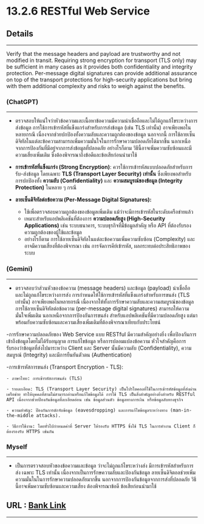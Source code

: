 # 13.2.6 RESTful Web Service

## Details

---

Verify that the message headers and payload are trustworthy and not
modified in transit. Requiring strong encryption for transport (TLS only) may
be sufficient in many cases as it provides both confidentiality and integrity
protection. Per-message digital signatures can provide additional assurance
on top of the transport protections for high-security applications but bring
with them additional complexity and risks to weigh against the benefits.



### (ChatGPT)

---
- ตรวจสอบให้แน่ใจว่าหัวข้อความและเนื้อหาข้อความมีความน่าเชื่อถือและไม่ได้ถูกแก้ไขระหว่างการส่งข้อมูล การใช้การเข้ารหัสที่แข็งแกร่งสำหรับการส่งข้อมูล (เช่น TLS เท่านั้น) อาจเพียงพอในหลายกรณี เนื่องจากช่วยปกป้องทั้งความลับและความถูกต้องของข้อมูล นอกจากนี้ การใช้ลายเซ็นดิจิทัลในแต่ละข้อความสามารถเพิ่มความมั่นใจในการรักษาความปลอดภัยได้มากขึ้น นอกเหนือจากการป้องกันที่มีอยู่จากการส่งข้อมูลที่ปลอดภัย อย่างไรก็ตาม วิธีนี้อาจเพิ่มความซับซ้อนและมีความเสี่ยงเพิ่มเติม ซึ่งต้องพิจารณาถึงข้อดีและข้อเสียก่อนนำมาใช้

- **การเข้ารหัสที่แข็งแกร่ง (Strong Encryption)**: ควรใช้การเข้ารหัสแบบปลอดภัยสำหรับการรับ-ส่งข้อมูล โดยเฉพาะ **TLS (Transport Layer Security) เท่านั้น** ซึ่งเพียงพอสำหรับการปกป้องทั้ง **ความลับ (Confidentiality)** และ **ความสมบูรณ์ของข้อมูล (Integrity Protection)** ในหลาย ๆ กรณี

- **ลายเซ็นดิจิทัลต่อข้อความ (Per-Message Digital Signatures):**

  - ใช้เพื่อตรวจสอบความถูกต้องของข้อมูลเพิ่มเติม แม้ว่าจะมีการเข้ารหัสในระดับเครือข่ายแล้ว
  - เหมาะสำหรับแอปพลิเคชันที่ต้องการ **ความปลอดภัยสูง (High-Security Applications)** เช่น ระบบธนาคาร, ระบบธุรกิจที่มีข้อมูลสำคัญ หรือ API ที่ต้องรับรองความถูกต้องของผู้ใช้และข้อมูล
  - อย่างไรก็ตาม การใช้ลายเซ็นดิจิทัลในแต่ละข้อความเพิ่มความซับซ้อน (Complexity) และอาจมีความเสี่ยงที่ต้องพิจารณา เช่น การจัดการคีย์เข้ารหัส, ผลกระทบต่อประสิทธิภาพของระบบ

### (Gemini)

---

- ตรวจสอบว่าส่วนหัวของข้อความ (message headers) และข้อมูล (payload) น่าเชื่อถือและไม่ถูกแก้ไขระหว่างการส่ง การกำหนดให้ใช้การเข้ารหัสที่แข็งแกร่งสำหรับการขนส่ง (TLS เท่านั้น) อาจเพียงพอในหลายกรณี เนื่องจากให้ทั้งการรักษาความลับและความสมบูรณ์ของข้อมูล การใช้ลายเซ็นดิจิทัลต่อข้อความ (per-message digital signatures) สามารถให้ความมั่นใจเพิ่มเติม นอกเหนือจากการป้องกันการขนส่ง สำหรับแอปพลิเคชันที่มีความปลอดภัยสูง แต่มาพร้อมกับความซับซ้อนและความเสี่ยงเพิ่มเติมที่ต้องพิจารณาเทียบกับประโยชน์

-การรักษาความปลอดภัยของ Web Service แบบ RESTful มีความสำคัญอย่างยิ่ง เพื่อป้องกันการเข้าถึงข้อมูลโดยไม่ได้รับอนุญาต การแก้ไขข้อมูล หรือการปลอมแปลงข้อความ  หัวใจสำคัญคือการรับรองว่าข้อมูลที่ส่งไปมาระหว่าง Client และ Server นั้นมีความลับ (Confidentiality), ความสมบูรณ์ (Integrity) และมีการยืนยันตัวตน (Authentication)
  
  -การเข้ารหัสการขนส่ง (Transport Encryption - TLS):

    - ภาษาไทย: การเข้ารหัสการขนส่ง (TLS)
    
    - รายละเอียด: TLS (Transport Layer Security) เป็นโปรโตคอลที่ใช้ในการเข้ารหัสข้อมูลที่ส่งผ่านเครือข่าย ทำให้บุคคลที่สามไม่สามารถอ่านหรือแก้ไขข้อมูลได้ การใช้ TLS เป็นสิ่งสำคัญอย่างยิ่งสำหรับ RESTful API เนื่องจากช่วยป้องกันข้อมูลที่ละเอียดอ่อน เช่น ข้อมูลส่วนตัว ข้อมูลทางการเงิน หรือข้อมูลลับทางธุรกิจ
    
    - ความสำคัญ: ป้องกันการดักจับข้อมูล (eavesdropping) และการแก้ไขข้อมูลระหว่างทาง (man-in-the-middle attacks).
    
    - วิธีการใช้งาน: โดยทั่วไปกำหนดค่าที่ Server ให้รองรับ HTTPS ซึ่งใช้ TLS ในการทำงาน Client ก็ต้องรองรับ HTTPS เช่นกัน

### Myself 

---

- เป็นการตรวจสอบหัวของข้อความและข้อมูล ว่าจะไม่ถูกแก้ไขระหว่างส่ง มีการเข้ารหัสสำหรับการส่ง เฉพาะ TLS เท่านั้น เนื่องจากเป็นการรักษความลับและป้องกันข้อมูล ลายเซ็นดิจิตอลช่วยเพิ่มความมั่นในในการรักษาความปลอดภัยมากขึ้น นอกจากการป้องกันข้อมูลจากการส่งที่ปลอดภัย วิธีนี้อาจเพิ่มความซับซ้อนและความเสี่ยง ต้องพิจารณาข้อดี ข้อเสียก่อนนำมาใช้


## URL : [Bank Link](https://bxnkz.github.io/security-requirement)

------------
